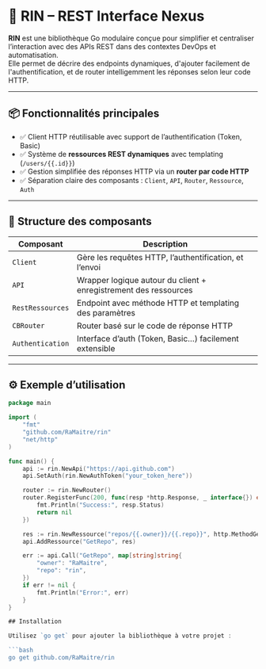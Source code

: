 # 🚀 RIN – REST Interface Nexus

**RIN** est une bibliothèque Go modulaire conçue pour simplifier et centraliser l’interaction avec des APIs REST dans des contextes DevOps et automatisation.  
Elle permet de décrire des endpoints dynamiques, d'ajouter facilement de l'authentification, et de router intelligemment les réponses selon leur code HTTP.

---

## 📦 Fonctionnalités principales

- ✅ Client HTTP réutilisable avec support de l’authentification (Token, Basic)
- ✅ Système de **ressources REST dynamiques** avec templating (`/users/{{.id}}`)
- ✅ Gestion simplifiée des réponses HTTP via un **router par code HTTP**
- ✅ Séparation claire des composants : `Client`, `API`, `Router`, `Ressource`, `Auth`

---

## 🧩 Structure des composants

| Composant | Description |
|----------|-------------|
| `Client` | Gère les requêtes HTTP, l’authentification, et l’envoi |
| `API` | Wrapper logique autour du client + enregistrement des ressources |
| `RestRessources` | Endpoint avec méthode HTTP et templating des paramètres |
| `CBRouter` | Router basé sur le code de réponse HTTP |
| `Authentication` | Interface d’auth (Token, Basic…) facilement extensible |

---

## ⚙️ Exemple d’utilisation

```go
package main

import (
    "fmt"
    "github.com/RaMaitre/rin"
    "net/http"
)

func main() {
    api := rin.NewApi("https://api.github.com")
    api.SetAuth(rin.NewAuthToken("your_token_here"))

    router := rin.NewRouter()
    router.RegisterFunc(200, func(resp *http.Response, _ interface{}) error {
        fmt.Println("Success:", resp.Status)
        return nil
    })

    res := rin.NewRessource("repos/{{.owner}}/{{.repo}}", http.MethodGet, router)
    api.AddRessource("GetRepo", res)

    err := api.Call("GetRepo", map[string]string{
        "owner": "RaMaitre",
        "repo": "rin",
    })
    if err != nil {
        fmt.Println("Error:", err)
    }
}

## Installation

Utilisez `go get` pour ajouter la bibliothèque à votre projet :

```bash
go get github.com/RaMaitre/rin


